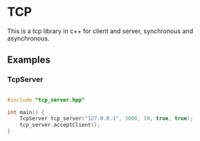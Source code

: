 # TCP

This is a tcp library in c++ for client and server, synchronous and
asynchronous.

## Examples

### TcpServer
```c++

#include "tcp_server.hpp"

int main() {
    TcpServer tcp_server("127.0.0.1", 3000, 10, true, true);
    tcp_server.acceptClient();
}

```
